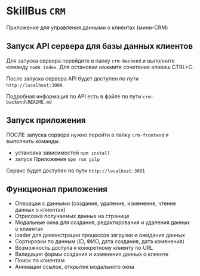 # SkillBus `CRM`

Приложение для управления данными о клиентах (мини-CRM)

## Запуск API сервера для базы данных клиентов

Для запуска сервера перейдите в папку `crm-backend` и выполните команду `node index`. Для остановки нажмите сочетание клавиш CTRL+C.

После запуска сервера API будет доступен по пути `http://localhost:3000`.

Подробная информация по API есть в файле по пути `crm-backend\README.md`

## Запуск приложения
ПОСЛЕ запуска сервера нужно перейти в папку `crm-frontend` и выполнить команды:

  - установка зависимостей `npm install`
  - запуск Приложения `npm run gulp` 

Сервис будет доступен по пути `http://localhost:3001`

## Функционал приложения
- Операции с данными (создание, удаление, изменение, чтение данных о клиентах)
- Отрисовка получаемых данных на странице
- Модальные окна для создания, редактирования и удаления данных о клиентах
- loader для демонстрации процессов загрузки и ожидания данных
- Сортировки по данным (ID, ФИО, дата создания, дата изменения)
- Возможность доступа к конкретному клиенту по URL
- Валидация формы создания и изменения данных о клиенте
- Поиск по клиентам 
- Анимации ссылок, открытия модального окна
